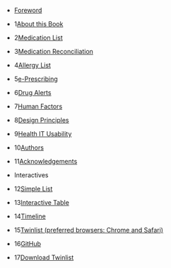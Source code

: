 *   [Foreword](foreword.md)
*    1[About this Book](about-this-book.md)
*    2[Medication List](medication-list.md)
*    3[Medication Reconciliation](medication-reconciliation.md)
*    4[Allergy List](allergy-list.md)
*    5[e-Prescribing](e-prescribing.md)
*    6[Drug Alerts](drug-alerts.md)
*    7[Human Factors](human-factors.md)
*    8[Design Principles](design-principles.md)
*    9[Health IT Usability](health-it-usability.md)
*   10[Authors](authors.md)
*   11[Acknowledgements](acknowledgements.md)

*   Interactives
*   12[Simple List](./simple-list/)
*   13[Interactive Table](./medication-list/)
*   14[Timeline](./timeline/)
*   15[Twinlist (preferred browsers: Chrome and Safari)](http://www.cs.umd.edu/hcil/sharp/twinlist/dev/indev/ipad/index.html?case=__DATASET_APPENDECTOMY__&version=__VERSION_FULL__&animate=__AUTO_ANIMATE_ON__)
*   16[GitHub](https://github.com/goinvo/EHR)
*   17[Download Twinlist](http://www.cs.umd.edu/hcil/sharp/twinlist/)